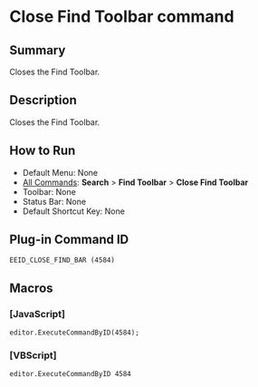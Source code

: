 # Close Find Toolbar command

## Summary

Closes the Find Toolbar.

## Description

Closes the Find Toolbar.

## How to Run

- Default Menu: None
- [All Commands](../tools/all_commands): **Search**
\> **Find Toolbar** \> **Close Find Toolbar**
- Toolbar: None
- Status Bar: None
- Default Shortcut Key: None

## Plug-in Command ID

```
EEID_CLOSE_FIND_BAR (4584)```

## Macros

### \[JavaScript\]

```
editor.ExecuteCommandByID(4584);
```

### \[VBScript\]

```
editor.ExecuteCommandByID 4584
```
